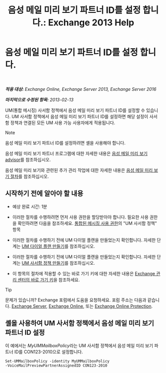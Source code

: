 ﻿---
title: '음성 메일 미리 보기 파트너 ID를 설정 합니다.: Exchange 2013 Help'
TOCTitle: 음성 메일 미리 보기 파트너 ID를 설정 합니다.
ms:assetid: ab98c320-9952-47a7-b141-ddfc2c0ad419
ms:mtpsurl: https://technet.microsoft.com/ko-kr/library/Ff630924(v=EXCHG.150)
ms:contentKeyID: 51407729
ms.date: 05/22/2018
mtps_version: v=EXCHG.150
ms.translationtype: MT
---

# 음성 메일 미리 보기 파트너 ID를 설정 합니다.

 

_**적용 대상:** Exchange Online, Exchange Server 2013, Exchange Server 2016_

_**마지막으로 수정된 항목:** 2013-02-13_

UM(통합 메시징) 사서함 정책에서 음성 메일 미리 보기 파트너 ID를 설정할 수 있습니다. UM 사서함 정책에서 음성 메일 미리 보기 파트너 ID를 설정하면 해당 설정이 사서함 정책과 연결된 모든 UM 사용 가능 사용자에게 적용됩니다.


> [!NOTE]
> 음성 메일 미리 보기 파트너 ID를 설정하려면 셸을 사용해야 합니다.



음성 메일 미리 보기 파트너 프로그램에 대한 자세한 내용은 [음성 메일 미리 보기 advisor](https://docs.microsoft.com/ko-kr/exchange/voice-mail-unified-messaging/set-up-client-voice-mail-features/voice-mail-preview-advisor)를 참조하십시오.

음성 메일 미리 보기와 관련된 추가 관리 작업에 대한 자세한 내용은 [음성 메일 미리 보기 절차](https://docs.microsoft.com/ko-kr/exchange/voice-mail-unified-messaging/set-up-client-voice-mail-features/voice-mail-preview-procedures)를 참조하십시오.

## 시작하기 전에 알아야 할 내용

  - 예상 완료 시간: 1분

  - 이러한 절차를 수행하려면 먼저 사용 권한을 할당받아야 합니다. 필요한 사용 권한을 확인하려면 다음을 참조하세요. [통합된 메시징 사용 권한](unified-messaging-permissions-exchange-2013-help.md)의 "UM 사서함 정책" 항목

  - 이러한 절차를 수행하기 전에 UM 다이얼 플랜을 만들었는지 확인합니다. 자세한 단계는 [UM 다이얼 플랜 만들기](https://docs.microsoft.com/ko-kr/exchange/voice-mail-unified-messaging/connect-voice-mail-system/create-um-dial-plan)를 참조하십시오.

  - 이러한 절차를 수행하기 전에 UM 다이얼 플랜을 만들었는지 확인합니다. 자세한 단계는 [UM 사서함 정책 만들기](https://docs.microsoft.com/ko-kr/exchange/voice-mail-unified-messaging/set-up-voice-mail/create-um-mailbox-policy)를 참조하십시오.

  - 이 항목의 절차에 적용할 수 있는 바로 가기 키에 대한 자세한 내용은 [Exchange 관리 센터의 바로 가기 키](keyboard-shortcuts-in-the-exchange-admin-center-exchange-online-protection-help.md)을 참조하세요.


> [!TIP]
> 문제가 있습니까? Exchange 포럼에서 도움을 요청하세요. 포럼 주소는 다음과 같습니다. <A href="https://go.microsoft.com/fwlink/p/?linkid=60612">Exchange Server</A>, <A href="https://go.microsoft.com/fwlink/p/?linkid=267542">Exchange Online</A>, 또는 <A href="https://go.microsoft.com/fwlink/p/?linkid=285351">Exchange Online Protection</A>.



## 셸을 사용하여 UM 사서함 정책에서 음성 메일 미리 보기 파트너 ID 설정

이 예에서는 *MyUMMailboxPolicy*라는 UM 사서함 정책에서 음성 메일 미리 보기 파트너 ID를 CON123-2010으로 설정합니다.

    Set-UMMailboxPolicy -identity MyUMMailboxPolicy 
    -VoiceMailPreviewPartnerAssignedID CON123-2010

